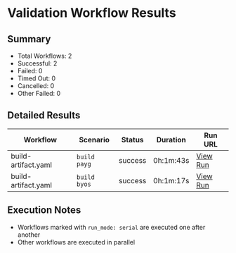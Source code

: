 # Validation Workflow Results

## Summary
- Total Workflows: 2
- Successful: 2
- Failed: 0
- Timed Out: 0
- Cancelled: 0
- Other Failed: 0

## Detailed Results

| Workflow | Scenario | Status | Duration | Run URL |
|----------|----------|---------|-----------|----------|
| build-artifact.yaml | `build payg` | success | 0h:1m:43s | [View Run](https://github.com/azure-javaee/rhel-jboss-templates/actions/runs/17351766619) |
| build-artifact.yaml | `build byos` | success | 0h:1m:17s | [View Run](https://github.com/azure-javaee/rhel-jboss-templates/actions/runs/17351767346) |


## Execution Notes
- Workflows marked with `run_mode: serial` are executed one after another
- Other workflows are executed in parallel
